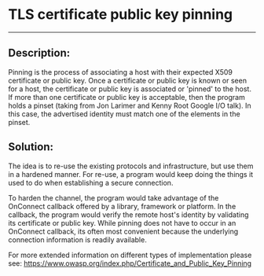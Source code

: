 # TLS certificate public key pinning
-------

## Description:

Pinning is the process of associating a host with their expected X509 certificate or
public key. Once a certificate or public key is known or seen for a host, the certificate
or public key is associated or 'pinned' to the host. If more than one certificate or
public key is acceptable, then the program holds a pinset
(taking from Jon Larimer and Kenny Root Google I/O talk). In this case, the advertised
identity must match one of the elements in the pinset.

## Solution:

The idea is to re-use the existing protocols and infrastructure, but use them in a
hardened manner. For re-use, a program would keep doing the things it used to do when
establishing a secure connection.

To harden the channel, the program would take advantage of the OnConnect callback offered
by a library, framework or platform. In the callback, the program would verify the
remote host's identity by validating its certificate or public key. While pinning does
not have to occur in an OnConnect callback, its often most convenient because the
underlying connection information is readily available.

For more extended information on different types of implementation please see:
https://www.owasp.org/index.php/Certificate_and_Public_Key_Pinning
